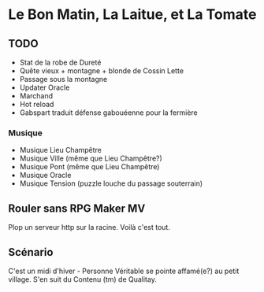 # Le Bon Matin, La Laitue, et La Tomate

## TODO

* Stat de la robe de Dureté
* Quête vieux + montagne + blonde de Cossin Lette
* Passage sous la montagne
* Updater Oracle
* Marchand
* Hot reload
* Gabspart traduit défense gabouéenne pour la fermière

### Musique

* Musique Lieu Champêtre
* Musique Ville (même que Lieu Champêtre?)
* Musique Pont (même que Lieu Champêtre)
* Musique Oracle
* Musique Tension (puzzle louche du passage souterrain)

## Rouler sans RPG Maker MV

Plop un serveur http sur la racine. Voilà c'est tout.

## Scénario

C'est un midi d'hiver - Personne Véritable se pointe affamé(e?) au petit village.
S'en suit du Contenu (tm) de Qualitay.
